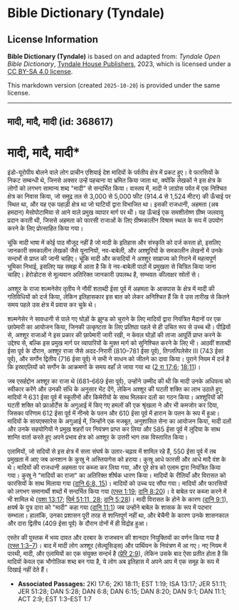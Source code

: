 # Bible Dictionary (Tyndale)

## License Information

**Bible Dictionary (Tyndale)** is based on and adapted from: _Tyndale Open Bible Dictionary_, [Tyndale House Publishers](https://tyndaleopenresources.com/), 2023, which is licensed under a [CC BY-SA 4.0 license](https://creativecommons.org/licenses/by-sa/4.0/legalcode.en).

This markdown version (created `2025-10-20`) is provided under the same license.



--------------------------------

## मादी, मादै, मादी (id: 368617)

मादी, मादै, मादी\*
==================

इंडो\-यूरोपीय बोलने वाले लोग प्राचीन एशियाई देश मादियों के पर्वतीय क्षेत्र में प्रकट हुए। वे फारसियों के निकट सम्बन्धी थे, जिनसे अक्सर उन्हें पहचाना या भ्रमित किया जाता था, क्योंकि लेखकों ने इस क्षेत्र के लोगों को लगभग सामान्य शब्द "मादी" से सन्दर्भित किया। वास्तव में, मादी ने ज़ाग्रोस पर्वत में एक निश्चित क्षेत्र का निवास किया, जो समुद्र तल से 3,000 से 5,000 फीट (914\.4 से 1,524 मीटर) की ऊँचाई पर स्थित था, और यह एक पहाड़ी क्षेत्र था जो घाटियों द्वारा विभाजित था। इसकी राजधानी, अहमता (अब हमदान) मेसोपोटामिया से आने वाले प्रमुख व्यापार मार्ग पर थी। यह ऊँचाई एक समशीतोष्ण ग्रीष्म जलवायु प्रदान करती थी, जिससे अहमता को फारसी राजाओं के लिए ग्रीष्मकालीन विश्राम स्थल के रूप में उपयोग करने के लिए प्रोत्साहित किया गया।

चूंकि मादी भाषा में कोई पाठ मौजूद नहीं है जो मादी के इतिहास और संस्कृति को दर्ज करता हो, इसलिए जानकारी समकालीन लेखकों जैसे यूनानियों, नव\-बाबेली, और अश्शूरियों के समकालीन लेखनों में उनके सन्दर्भो से प्राप्त की जानी चाहिए। चूंकि मादी और कसदियों ने अश्शूर साम्राज्य को गिराने में महत्वपूर्ण भूमिका निभाई, इसलिए यह समझ में आता है कि वे नव\-बाबेली पाठों में प्रमुखता से चित्रित किया जाना चाहिए। हेरोडोटस से मूल्यवान अतिरिक्त जानकारी उपलब्ध है, सम्भवतः कीलाक्षर स्रोतों से।

अश्शूर के राजा शल्मनेसेर तृतीय ने नौवीं शताब्दी ईसा पूर्व में अहमता के आसपास के क्षेत्र में मादी की गतिविधियों को दर्ज किया, लेकिन इतिहासकार इस बात को लेकर अनिश्चित हैं कि वे उस तारीख से कितने समय पहले उस क्षेत्र में प्रवास कर चुके थे।

शल्मनेसेर ने सावधानी से पाले गए घोड़ों के झुण्ड को चुराने के लिए मादियों द्वारा नियंत्रित मैदानों पर एक छापेमारी का आयोजन किया, जिनकी उत्कृष्टता के लिए प्रतिष्ठा पहले से ही उचित रूप से उच्च थी। पीढ़ियों से, अश्शूर राजाओं ने इस प्रकार की छापेमारी जारी रखी, न केवल घोड़ों की ताजा आपूर्ति प्राप्त करने के उद्देश्य से, बल्कि इस प्रमुख मार्ग पर व्यापारियों के मुक्त मार्ग को सुनिश्चित करने के लिए भी। आठवीं शताब्दी ईसा पूर्व के दौरान, अश्शूर राजा जैसे अदद\-निरारी (810–781 ईसा पूर्व), तिग्लत्पिलेसेर III (743 ईसा पूर्व), और सर्गोन द्वितीय (716 ईसा पूर्व) ने सभी ने साधन को जीतने का दावा किया। पुराने नियम में दर्ज है कि इस्राएलियों को सर्गोन के आक्रमणों के समय वहाँ ले जाया गया था ([2 रा 17:6](https://ref.ly/2Kgs17:6); [18:11](https://ref.ly/2Kgs18:11))।

जब एसर्हद्दोन अश्शूर का राजा थे (681–669 ईसा पूर्व), उन्होंने उम्मीद की थी कि मादी उनके अधिपत्य को स्वीकार करेंगे और उनकी संधि के अनुसार भेंट देंगे, लेकिन अश्शूर की घटती शक्ति का लाभ उठाते हुए, मादियों ने 631 ईसा पूर्व में स्कूतीनों और किमेरीयों के साथ मिलकर दलों का गठन किया। अश्शूरियों की घटती शक्ति को फ्राओर्टेस के अगुआई में किए गए हमलों की एक श्रृंखला ने और भी कमजोर कर दिया, जिसका परिणाम 612 ईसा पूर्व में नीनवे के पतन और 610 ईसा पूर्व में हारान के पतन के रूप में हुआ। मादियों के सायएक्सारेस के अगुआई में, जिन्होंने एक मजबूत, अनुशासित सेना का आयोजन किया, मादी दलों और उनके सहयोगियों ने प्रमुख शहरों पर नियंत्रण प्राप्त कर लिया और 585 ईसा पूर्व में लुदिया के साथ शान्ति वार्ता करते हुए अपने प्रभाव क्षेत्र को अश्शूर के उत्तरी भाग तक विस्तारित किया।

एलामियों, जो सदियों से इस क्षेत्र में सत्ता संघर्ष के उतार\-चढ़ाव में शामिल रहे हैं, 550 ईसा पूर्व में तब प्रमुखता में आए जब अनशान के कुस्रू ने अस्तियागेस को हराया। कुस्रू आधे फारसी और आधे मादै वंश के थे। मादियों की राजधानी अहमता पर कब्जा कर लिया गया, और पूरे क्षेत्र को एलाम द्वारा नियंत्रित किया गया। कुस्रू ने "मादियों का राजा" का अतिरिक्त शीर्षक धारण किया। मादियों के रीतियाँ और विरासत को फारसियों के साथ मिलाया गया ([दानि 6:8, 15](https://ref.ly/Dan6:8,Dan6:15))। मादियों को उच्च पद सौंपा गया। मादियों और फारसियों को लगभग समानार्थी शब्दों में सन्दर्भित किया गया ([एस्त 1:19](https://ref.ly/Esth1:19); [दानि 8:20](https://ref.ly/Dan8:20))। वे बाबेल पर कब्जा करने में भी शामिल थे ([यशा 13:17](https://ref.ly/Isa13:17); [यिर्म 51:11, 28](https://ref.ly/Jer51:11,Jer51:28); [दानि 5:28](https://ref.ly/Dan5:28))। मादी विरासत के होने के कारण ([दानि 9:1](https://ref.ly/Dan9:1)), क्षयर्ष के पुत्र दारा को "मादी" कहा गया ([दानि 11:1](https://ref.ly/Dan11:1)) जब उन्होंने बाबेल के शासक के रूप में पदभार सम्भाला। हालांकि, उनका प्रशासन पूरी तरह से शान्तिपूर्ण नहीं था, और बेचैनी के कारण उनके शासनकाल और दारा द्वितीय (409 ईसा पूर्व) के दौरान दोनों में ही विद्रोह हुआ।

एस्तेर की पुस्तक में भव्य दावत और दरबार के राजभवन की शानदार नियुक्तियों का वर्णन किया गया है ([एस्त 1:3–7](https://ref.ly/Esth1:3-Esth1:7))। बाद में मादी लोग अश्शूर (सेल्यूसिड्स) और पार्थियन के नियंत्रण में आ गए। नए नियम में पारथी, मादी, और एलामियों का एक संयुक्त सन्दर्भ है ([प्रेरि 2:9](https://ref.ly/Acts2:9)), लेकिन उसके बाद ऐसा प्रतीत होता है कि मादियों केवल एक भौगोलिक शब्द बन गया है, ये लोग अब इतिहास में अपने आप में एक समूह के रूप में दिखाई नहीं देते हैं।

* **Associated Passages:** 2KI 17:6; 2KI 18:11; EST 1:19; ISA 13:17; JER 51:11; JER 51:28; DAN 5:28; DAN 6:8; DAN 6:15; DAN 8:20; DAN 9:1; DAN 11:1; ACT 2:9; EST 1:3–EST 1:7

